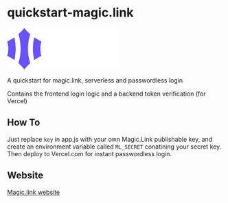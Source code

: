 # quickstart-magic.link

![Magic.link](magic.link.svg)

A quickstart for magic.link, serverless and passwordless login

Contains the frontend login logic and a backend token verification (for Vercel)

## How To

Just replace `key` in app.js with your own Magic.Link publishable key, and create an environment variable called `ML_SECRET` conatining your secret key. Then deploy to Vercel.com for instant passwordless login.

## Website

[Magic.link website](https://magic.link)
